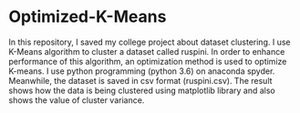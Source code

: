 # Optimized-K-Means

In this repository, I saved my college project about dataset clustering. I use K-Means algorithm to cluster a dataset called ruspini. In order to enhance performance of this algorithm, an optimization method is used to optimize K-means. I use python programming (python 3.6) on anaconda spyder. Meanwhile, the dataset is saved in csv format (ruspini.csv). The result shows how the data is being clustered using matplotlib library and also shows the value of cluster variance. 


